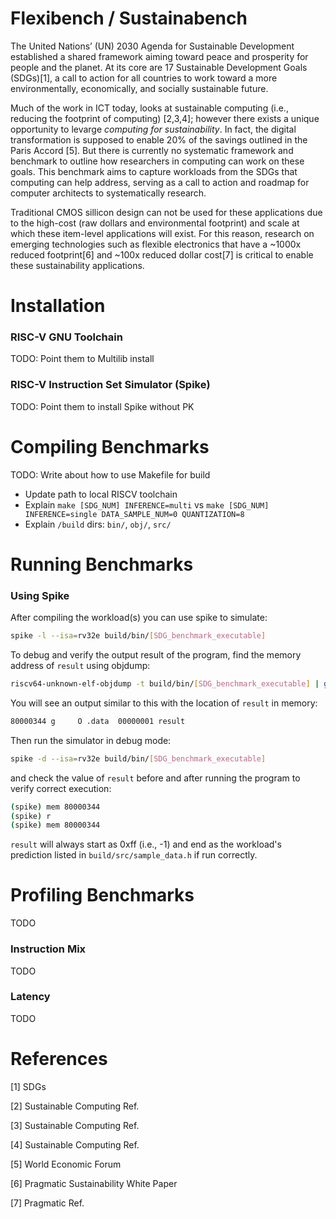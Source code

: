 # Flexibench / Sustainabench

The United Nations’ (UN) 2030 Agenda for Sustainable Development established a shared framework aiming toward peace and prosperity for people and the planet. At its core are 17 Sustainable Development Goals (SDGs)[1], a call to action for all countries to work toward a more environmentally, economically, and socially sustainable future.

Much of the work in ICT today, looks at sustainable computing (i.e., reducing the footprint of computing) [2,3,4]; however there exists a unique opportunity to levarge *computing for sustainability*. In fact, the digital transformation is supposed to enable 20% of the savings outlined in the Paris Accord [5]. But there is currently no systematic framework and benchmark to outline how researchers in computing can work on these goals. This benchmark aims to capture workloads from the SDGs that computing can help address, serving as a call to action and roadmap for computer architects to systematically research. 

Traditional CMOS sillicon design can not be used for these applications due to the high-cost (raw dollars and environmental footprint) and scale at which these item-level applications will exist. For this reason, research on emerging technologies such as flexible electronics that have a ~1000x reduced footprint[6] and ~100x reduced dollar cost[7] is critical to enable these sustainability applications. 

# Installation

### RISC-V GNU Toolchain
TODO: Point them to Multilib install

### RISC-V Instruction Set Simulator (Spike)
TODO: Point them to install Spike without PK 

# Compiling Benchmarks
TODO: Write about how to use Makefile for build
- Update path to local RISCV toolchain
- Explain `make [SDG_NUM] INFERENCE=multi` vs `make [SDG_NUM] INFERENCE=single DATA_SAMPLE_NUM=0 QUANTIZATION=8`
- Explain `/build` dirs: `bin/`, `obj/`, `src/`

# Running Benchmarks

### Using Spike
After compiling the workload(s) you can use spike to simulate:
```bash
spike -l --isa=rv32e build/bin/[SDG_benchmark_executable]
```
To debug and verify the output result of the program, find the memory address of `result` using objdump:
```bash
riscv64-unknown-elf-objdump -t build/bin/[SDG_benchmark_executable] | grep result
```
You will see an output similar to this with the location of `result` in memory:
```bash
80000344 g     O .data  00000001 result
```
Then run the simulator in debug mode:
```bash
spike -d --isa=rv32e build/bin/[SDG_benchmark_executable]
```
and check the value of `result` before and after running the program to verify correct execution:
```bash
(spike) mem 80000344
(spike) r
(spike) mem 80000344
```
`result` will always start as 0xff (i.e., -1) and end as the workload's prediction listed in `build/src/sample_data.h` if run correctly.

# Profiling Benchmarks
TODO

### Instruction Mix
TODO

### Latency
TODO

# References
[1] SDGs

[2] Sustainable Computing Ref.

[3] Sustainable Computing Ref.

[4] Sustainable Computing Ref.

[5] World Economic Forum 

[6] Pragmatic Sustainability White Paper

[7] Pragmatic Ref.
